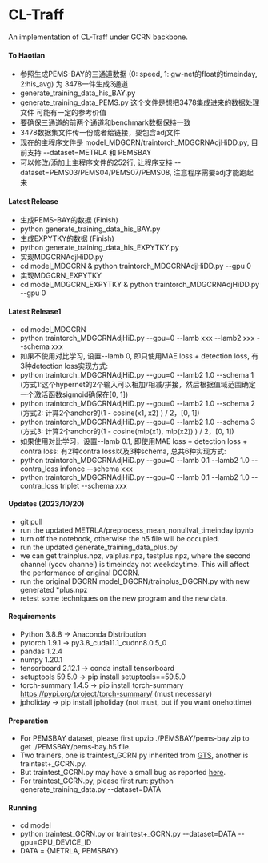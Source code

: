 # CL-Traff
An implementation of CL-Traff under GCRN backbone.

#### To Haotian
* 参照生成PEMS-BAY的三通道数据 (0: speed, 1: gw-net的float的timeinday, 2:his_avg) 为 3478一件生成3通道
* generate_training_data_his_BAY.py
* generate_training_data_PEMS.py 这个文件是想把3478集成进来的数据处理文件 可能有一定的参考价值
* 要确保三通道的前两个通道和benchmark数据保持一致
* 3478数据集文件传一份或者给链接，要包含adj文件
* 现在的主程序文件是 model_MDGCRN/traintorch_MDGCRNAdjHiDD.py, 目前支持 --dataset=METRLA 和 PEMSBAY
* 可以修改/添加上主程序文件的252行, 让程序支持 --dataset=PEMS03/PEMS04/PEMS07/PEMS08, 注意程序需要adj才能跑起来

#### Latest Release
* 生成PEMS-BAY的数据 (Finish)
* python generate_training_data_his_BAY.py
* 生成EXPYTKY的数据 (Finish)
* python generate_training_data_his_EXPYTKY.py
* 实现MDGCRNAdjHiDD.py
* cd model_MDGCRN & python traintorch_MDGCRNAdjHiDD.py --gpu 0
* 实现MDGCRN_EXPYTKY
* cd model_MDGCRN_EXPYTKY & python traintorch_MDGCRNAdjHiDD.py --gpu 0

#### Latest Release1
* cd model_MDGCRN
* python traintorch_MDGCRNAdjHiD.py --gpu=0 --lamb xxx --lamb2 xxx --schema xxx
* 如果不使用对比学习, 设置--lamb 0, 即只使用MAE loss + detection loss, 有3种detection loss实现方式:
* python traintorch_MDGCRNAdjHiD.py --gpu=0 --lamb2 1.0 --schema 1 (方式1:这个hypernet的2个输入可以相加/相减/拼接，然后根据值域范围确定一个激活函数sigmoid确保在[0, 1])
* python traintorch_MDGCRNAdjHiD.py --gpu=0 --lamb2 1.0 --schema 2 (方式2: 计算2个anchor的(1 - cosine(x1, x2) ) / 2，[0, 1])
* python traintorch_MDGCRNAdjHiD.py --gpu=0 --lamb2 1.0 --schema 3 (方式3: 计算2个anchor的(1 - cosine(mlp(x1), mlp(x2)) ) / 2，[0, 1])
* 如果使用对比学习，设置--lamb 0.1, 即使用MAE loss + detection loss + contra loss: 有2种contra loss以及3种schema, 总共6种实现方式:
* python traintorch_MDGCRNAdjHiD.py --gpu=0 --lamb 0.1 --lamb2 1.0 --contra_loss infonce --schema xxx
* python traintorch_MDGCRNAdjHiD.py --gpu=0 --lamb 0.1 --lamb2 1.0 --contra_loss triplet --schema xxx

#### Updates (2023/10/20)
* git pull
* run the updated METRLA/preprocess_mean_nonullval_timeinday.ipynb
* turn off the notebook, otherwise the h5 file will be occupied.
* run the updated generate_training_data_plus.py
* we can get trainplus.npz, valplus.npz, testplus.npz, where the second channel (ycov channel) is timeinday not weekdaytime. This will affect the performance of original DGCRN.
* run the original DGCRN model_DGCRN/trainplus_DGCRN.py with new generated *plus.npz
* retest some techniques on the new program and the new data.

#### Requirements
* Python 3.8.8 -> Anaconda Distribution
* pytorch 1.9.1 -> py3.8_cuda11.1_cudnn8.0.5_0
* pandas 1.2.4 
* numpy 1.20.1
* tensorboard 2.12.1 -> conda install tensorboard
* setuptools 59.5.0 -> pip install setuptools==59.5.0
* torch-summary 1.4.5 -> pip install torch-summary https://pypi.org/project/torch-summary/ (must necessary)
* jpholiday -> pip install jpholiday (not must, but if you want onehottime)

#### Preparation
* For PEMSBAY dataset, please first upzip ./PEMSBAY/pems-bay.zip to get ./PEMSBAY/pems-bay.h5 file.
* Two trainers, one is traintest_GCRN.py inherited from [GTS](https://github.com/chaoshangcs/GTS), another is traintest+_GCRN.py.
* But traintest_GCRN.py may have a small bug as reported [here](https://github.com/deepkashiwa20/MegaCRN/issues/1#issuecomment-1445274957).
* For traintest_GCRN.py, please first run: python generate_training_data.py --dataset=DATA

#### Running
* cd model
* python traintest_GCRN.py or traintest+_GCRN.py --dataset=DATA --gpu=GPU_DEVICE_ID 
* DATA = {METRLA, PEMSBAY}
